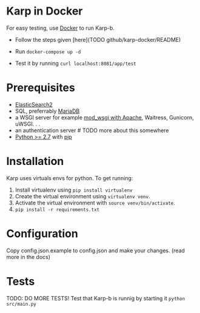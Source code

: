 Karp in Docker
=============
For easy testing, use [Docker](TODO) to run Karp-b.

* Follow the steps given [here](TODO github/karp-docker/README)


* Run `docker-compose up -d`
* Test it by running `curl localhost:8081/app/test`


Prerequisites
=============

* [ElasticSearch2](TODO)
* SQL, preferrably [MariaDB](TODO)
* a WSGI server
  for example [mod_wsgi with Apache](TODO), Waitress, Gunicorn, uWSGI. . .
* an authentication server  # TODO more about this somewhere
* [Python >= 2.7](https://www.python.org/downloads/) with [pip](http://pip.readthedocs.org/en/stable/installing/)


Installation
============

Karp uses virtuals envs for python. To get running:

1. Install virtualenv using `pip install virtualenv`
2. Create the virtual environment using `virtualenv venv`.
3. Activate the virtual environment with `source venv/bin/activate`.
4. `pip install -r requirements.txt`


Configuration
=============

Copy config.json.example to config.json and make your changes. (read more in the docs)


Tests
=====
TODO: DO MORE TESTS!
Test that Karp-b is runnig by starting it
`python src/main.py`
